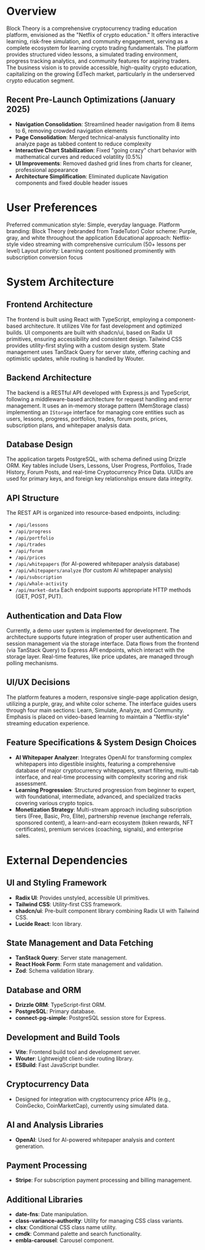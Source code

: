 # Overview
Block Theory is a comprehensive cryptocurrency trading education platform, envisioned as the "Netflix of crypto education." It offers interactive learning, risk-free simulation, and community engagement, serving as a complete ecosystem for learning crypto trading fundamentals. The platform provides structured video lessons, a simulated trading environment, progress tracking analytics, and community features for aspiring traders. The business vision is to provide accessible, high-quality crypto education, capitalizing on the growing EdTech market, particularly in the underserved crypto education segment.

## Recent Pre-Launch Optimizations (January 2025)
- **Navigation Consolidation**: Streamlined header navigation from 8 items to 6, removing crowded navigation elements
- **Page Consolidation**: Merged technical-analysis functionality into analyze page as tabbed content to reduce complexity
- **Interactive Chart Stabilization**: Fixed "going crazy" chart behavior with mathematical curves and reduced volatility (0.5%)
- **UI Improvements**: Removed dashed grid lines from charts for cleaner, professional appearance
- **Architecture Simplification**: Eliminated duplicate Navigation components and fixed double header issues

# User Preferences
Preferred communication style: Simple, everyday language.
Platform branding: Block Theory (rebranded from TradeTutor)
Color scheme: Purple, gray, and white throughout the application
Educational approach: Netflix-style video streaming with comprehensive curriculum (50+ lessons per level)
Layout priority: Learning content positioned prominently with subscription conversion focus

# System Architecture

## Frontend Architecture
The frontend is built using React with TypeScript, employing a component-based architecture. It utilizes Vite for fast development and optimized builds. UI components are built with shadcn/ui, based on Radix UI primitives, ensuring accessibility and consistent design. Tailwind CSS provides utility-first styling with a custom design system. State management uses TanStack Query for server state, offering caching and optimistic updates, while routing is handled by Wouter.

## Backend Architecture
The backend is a RESTful API developed with Express.js and TypeScript, following a middleware-based architecture for request handling and error management. It uses an in-memory storage pattern (MemStorage class) implementing an `IStorage` interface for managing core entities such as users, lessons, progress, portfolios, trades, forum posts, prices, subscription plans, and whitepaper analysis data.

## Database Design
The application targets PostgreSQL, with schema defined using Drizzle ORM. Key tables include Users, Lessons, User Progress, Portfolios, Trade History, Forum Posts, and real-time Cryptocurrency Price Data. UUIDs are used for primary keys, and foreign key relationships ensure data integrity.

## API Structure
The REST API is organized into resource-based endpoints, including:
- `/api/lessons`
- `/api/progress`
- `/api/portfolio`
- `/api/trades`
- `/api/forum`
- `/api/prices`
- `/api/whitepapers` (for AI-powered whitepaper analysis database)
- `/api/whitepapers/analyze` (for custom AI whitepaper analysis)
- `/api/subscription`
- `/api/whale-activity`
- `/api/market-data`
Each endpoint supports appropriate HTTP methods (GET, POST, PUT).

## Authentication and Data Flow
Currently, a demo user system is implemented for development. The architecture supports future integration of proper user authentication and session management via the storage interface. Data flows from the frontend (via TanStack Query) to Express API endpoints, which interact with the storage layer. Real-time features, like price updates, are managed through polling mechanisms.

## UI/UX Decisions
The platform features a modern, responsive single-page application design, utilizing a purple, gray, and white color scheme. The interface guides users through four main sections: Learn, Simulate, Analyze, and Community. Emphasis is placed on video-based learning to maintain a "Netflix-style" streaming education experience.

## Feature Specifications & System Design Choices
- **AI Whitepaper Analyzer**: Integrates OpenAI for transforming complex whitepapers into digestible insights, featuring a comprehensive database of major cryptocurrency whitepapers, smart filtering, multi-tab interface, and real-time processing with complexity scoring and risk assessment.
- **Learning Progression**: Structured progression from beginner to expert, with foundational, intermediate, advanced, and specialized tracks covering various crypto topics.
- **Monetization Strategy**: Multi-stream approach including subscription tiers (Free, Basic, Pro, Elite), partnership revenue (exchange referrals, sponsored content), a learn-and-earn ecosystem (token rewards, NFT certificates), premium services (coaching, signals), and enterprise sales.

# External Dependencies

## UI and Styling Framework
- **Radix UI**: Provides unstyled, accessible UI primitives.
- **Tailwind CSS**: Utility-first CSS framework.
- **shadcn/ui**: Pre-built component library combining Radix UI with Tailwind CSS.
- **Lucide React**: Icon library.

## State Management and Data Fetching
- **TanStack Query**: Server state management.
- **React Hook Form**: Form state management and validation.
- **Zod**: Schema validation library.

## Database and ORM
- **Drizzle ORM**: TypeScript-first ORM.
- **PostgreSQL**: Primary database.
- **connect-pg-simple**: PostgreSQL session store for Express.

## Development and Build Tools
- **Vite**: Frontend build tool and development server.
- **Wouter**: Lightweight client-side routing library.
- **ESBuild**: Fast JavaScript bundler.

## Cryptocurrency Data
- Designed for integration with cryptocurrency price APIs (e.g., CoinGecko, CoinMarketCap), currently using simulated data.

## AI and Analysis Libraries
- **OpenAI**: Used for AI-powered whitepaper analysis and content generation.

## Payment Processing
- **Stripe**: For subscription payment processing and billing management.

## Additional Libraries
- **date-fns**: Date manipulation.
- **class-variance-authority**: Utility for managing CSS class variants.
- **clsx**: Conditional CSS class name utility.
- **cmdk**: Command palette and search functionality.
- **embla-carousel**: Carousel component.